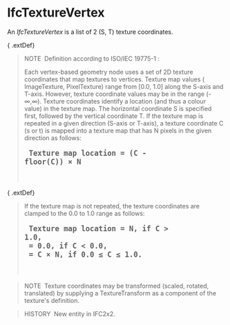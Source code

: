 IfcTextureVertex
================

An _IfcTextureVertex_ is a list of 2 (S, T) texture coordinates.

{ .extDef}
> NOTE&nbsp; Definition according to ISO/IEC 19775-1 :  
>   
> Each vertex-based geometry node uses a set of 2D texture coordinates that map textures to vertices. Texture map values ( ImageTexture, PixelTexture) range from [0.0, 1.0] along the S-axis and T-axis. However, texture coordinate values may be in the range (-&infin;,&infin;). Texture coordinates identify a location (and thus a colour value) in the texture map. The horizontal coordinate S is specified first, followed by the vertical coordinate T. If the texture map is repeated in a given direction (S-axis or T-axis), a texture coordinate C (s or t) is mapped into a texture map that has N pixels in the given direction as follows: <pre style=" font-size:larger;">
<b>Texture map location = (C - floor(C)) &times; N</b>
</pre>

{ .extDef}
> If the texture map is not repeated, the texture coordinates are clamped to the 0.0 to 1.0 range as follows: <pre style=" font-size:larger;">
<b>Texture map location = N,     if C &gt; 1.0,
<br>                     = 0.0,   if C &lt; 0.0,
<br>                     = C &times; N, if 0.0 &le; C &le; 1.0.</b>
</pre>

> NOTE&nbsp; Texture coordinates may be transformed (scaled, rotated, translated) by supplying a TextureTransform as a component of the texture's definition.

> HISTORY&nbsp; New entity in IFC2x2.

